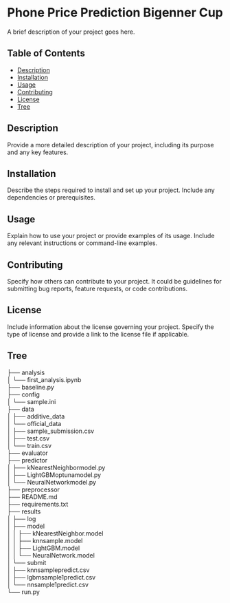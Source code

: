 # Phone Price Prediction Bigenner Cup

A brief description of your project goes here.

## Table of Contents

- [Description](#description)
- [Installation](#installation)
- [Usage](#usage)
- [Contributing](#contributing)
- [License](#license)
- [Tree](#tree)

## Description

Provide a more detailed description of your project, including its purpose and any key features.

## Installation

Describe the steps required to install and set up your project. Include any dependencies or prerequisites.

## Usage

Explain how to use your project or provide examples of its usage. Include any relevant instructions or command-line examples.

## Contributing

Specify how others can contribute to your project. It could be guidelines for submitting bug reports, feature requests, or code contributions.

## License

Include information about the license governing your project. Specify the type of license and provide a link to the license file if applicable.




## Tree

├── analysis  
│   └── first_analysis.ipynb  
├── baseline.py  
├── config  
│   └── sample.ini  
├── data  
│   ├── additive_data  
│   └── official_data  
│       ├── sample_submission.csv  
│       ├── test.csv  
│       └── train.csv  
├── evaluator  
├── predictor  
│   ├── kNearestNeighbormodel.py  
│   ├── LightGBMoptunamodel.py  
│   └── NeuralNetworkmodel.py  
├── preprocessor  
├── README.md  
├── requirements.txt  
├── results  
│   ├── log  
│   ├── model  
│   │   ├── kNearestNeighbor.model  
│   │   ├── knnsample.model  
│   │   ├── LightGBM.model  
│   │   └── NeuralNetwork.model  
│   └── submit  
│       ├── knnsamplepredict.csv  
│       ├── lgbmsample1predict.csv  
│       └── nnsample1predict.csv  
└── run.py  
